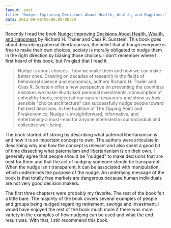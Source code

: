 ```yaml
---
layout: post
title: "Nudge: Improving Decisions About Health, Wealth, and Happiness"
date: 2012-09-08T09:00:00-00:00
---
```


Recently I read the book [Nudge: Improving Decisions About Health, Wealth, and Happiness][1] by Richard H. Thaler and Cass R. Sunstein. This book goes about describing paternal libertarianism, the belief that although everyone is free to make their own choices, society is morally obligated to nudge them in the right direction by biasing those choices. I don't remember where I first heard of this book, but I'm glad that I read it.

> Nudge is about choices - how we make them and how we can make better ones. Drawing on decades of research in the fields of behavioral science and economics, authors Richard H. Thaler and Cass R. Sunstein offer a new perspective on preventing the countless mistakes we make-ill-advised personal investments, consumption of unhealthy foods, neglect of our natural resources-and show us how sensible "choice architecture" can successfully nudge people toward the best decisions. In the tradition of The Tipping Point and Freakonomics, Nudge is straightforward, informative, and entertaining-a must-read for anyone interested in our individual and collective well-being.

The book started off strong by describing what paternal libertarianism is and how it is an important concept to own. The authors were articulate in describing why and how the concept is relevant and also spent a good bit of time dissecting what paternalism and libertarianism is on their own. I generally agree that people should be "nudged" to make decisions that are best for them and that the act of nudging someone should be transparent. When the nudge isn't transparent, it can be associated with manipulation, which undermines the purpose of the nudge. An underlying message of the book is that totally free markets are dangerous because human individuals are not very good decision makers.

The first three chapters were probably my favorite. The rest of the book felt a little bare. The majority of the book covers several examples of people and groups being nudged regarding retirement, savings and investment. I would have enjoyed the rest of the book much more if there was more variety in the examples of how nudging can be used and what the end result was. With that, I still recommend this book.

 [1]: http://www.amazon.com/gp/product/014311526X/ref=as_li_ss_tl?ie=UTF8&camp=1789&creative=390957&creativeASIN=014311526X&linkCode=as2&tag=socklabs-20
